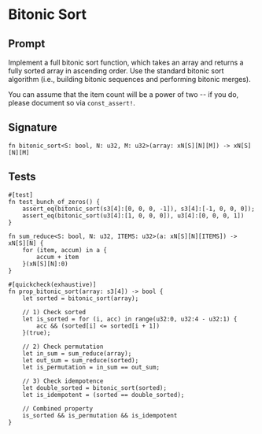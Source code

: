 # Bitonic Sort

## Prompt

Implement a full bitonic sort function, which takes an array and returns a fully sorted array in ascending order. Use the standard bitonic sort algorithm (i.e., building bitonic sequences and performing bitonic merges).

You can assume that the item count will be a power of two -- if you do, please document so via `const_assert!`.

## Signature

```dslx-snippet
fn bitonic_sort<S: bool, N: u32, M: u32>(array: xN[S][N][M]) -> xN[S][N][M]
```

## Tests

```dslx-snippet
#[test]
fn test_bunch_of_zeros() {
    assert_eq(bitonic_sort(s3[4]:[0, 0, 0, -1]), s3[4]:[-1, 0, 0, 0]);
    assert_eq(bitonic_sort(u3[4]:[1, 0, 0, 0]), u3[4]:[0, 0, 0, 1])
}

fn sum_reduce<S: bool, N: u32, ITEMS: u32>(a: xN[S][N][ITEMS]) -> xN[S][N] {
    for (item, accum) in a {
        accum + item
    }(xN[S][N]:0)
}

#[quickcheck(exhaustive)]
fn prop_bitonic_sort(array: s3[4]) -> bool {
    let sorted = bitonic_sort(array);

    // 1) Check sorted
    let is_sorted = for (i, acc) in range(u32:0, u32:4 - u32:1) {
        acc && (sorted[i] <= sorted[i + 1])
    }(true);

    // 2) Check permutation
    let in_sum = sum_reduce(array);
    let out_sum = sum_reduce(sorted);
    let is_permutation = in_sum == out_sum;

    // 3) Check idempotence
    let double_sorted = bitonic_sort(sorted);
    let is_idempotent = (sorted == double_sorted);

    // Combined property
    is_sorted && is_permutation && is_idempotent
}
```
